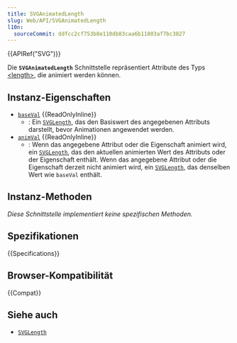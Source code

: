 ```yaml
---
title: SVGAnimatedLength
slug: Web/API/SVGAnimatedLength
l10n:
  sourceCommit: ddfcc2cf753b8e110db83caa6b11803af7bc3827
---
```


{{APIRef("SVG")}}

Die **`SVGAnimatedLength`** Schnittstelle repräsentiert Attribute des Typs [\<length>](/de/docs/Web/SVG/Content_type#length), die animiert werden können.

## Instanz-Eigenschaften

- [`baseVal`](/de/docs/Web/API/SVGAnimatedLength/baseVal) {{ReadOnlyInline}}
  - : Ein [`SVGLength`](/de/docs/Web/API/SVGLength), das den Basiswert des angegebenen Attributs darstellt, bevor Animationen angewendet werden.
- [`animVal`](/de/docs/Web/API/SVGAnimatedLength/animVal) {{ReadOnlyInline}}
  - : Wenn das angegebene Attribut oder die Eigenschaft animiert wird, ein [`SVGLength`](/de/docs/Web/API/SVGLength), das den aktuellen animierten Wert des Attributs oder der Eigenschaft enthält. Wenn das angegebene Attribut oder die Eigenschaft derzeit nicht animiert wird, ein [`SVGLength`](/de/docs/Web/API/SVGLength), das denselben Wert wie `baseVal` enthält.

## Instanz-Methoden

_Diese Schnittstelle implementiert keine spezifischen Methoden._

## Spezifikationen

{{Specifications}}

## Browser-Kompatibilität

{{Compat}}

## Siehe auch

- [`SVGLength`](/de/docs/Web/API/SVGLength)
